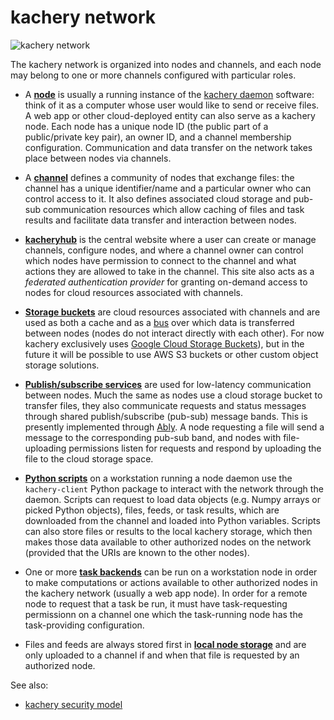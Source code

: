 # kachery network

![kachery network](https://docs.google.com/drawings/d/e/2PACX-1vQUnokzwrFHdIO-LjloBjHGbOHE7uaLEh9frzx-WrJbn_z0lIScFhyNWCBYZfj6ofjNHRoJbzjJbFlS/pub?w=960&h=720)

The kachery network is organized into nodes and channels, and each node may belong to one or more channels configured with particular roles.

* A **[node](./node.md)** is usually a running instance of the [kachery daemon](https://github.com/kacheryhub/kachery-daemon) software: think of it as a computer
whose user would like to send or receive files. A web app or other cloud-deployed entity can also serve as a kachery node. Each node has a unique node ID (the public part of a public/private key pair), an owner ID, and a channel membership configuration. Communication and data transfer on the network takes
place between nodes via channels.

* A **[channel](./channel.md)** defines a community of nodes that exchange files: the channel has
a unique identifier/name and a particular owner who can control access to it. It also
defines associated cloud storage and pub-sub communication resources which allow caching of files and task results and facilitate data transfer and interaction between nodes.

* **[kacheryhub](./hub.md)** is the central website where a user
can create or manage channels, configure nodes, and where a channel owner
can control which nodes have permission to connect to the channel
and what actions they are allowed to take in the channel. This site also acts as a *federated authentication provider* for granting on-demand access to nodes for cloud resources associated with channels.

* **[Storage buckets](./storage-bucket.md)** are cloud resources associated with channels and are used as both a cache and as a [bus](https://en.wikipedia.org/wiki/Bus_(computing))
over which data is transferred between nodes (nodes do not interact directly with each other). For now kachery exclusively uses
[Google Cloud Storage Buckets](https://cloud.google.com/storage/docs/creating-buckets)), but in the future it will be possible to use AWS S3 buckets or other custom object storage solutions.

* **[Publish/subscribe services](./pub-sub.md)** are used for low-latency communication between nodes. Much the same as nodes use a cloud storage
bucket to transfer files, they also communicate requests and status messages
through shared publish/subscribe (pub-sub) message bands. This is presently implemented
through [Ably](https://ably.com/pub-sub-messaging). A node requesting
a file will send a message to the corresponding pub-sub band,
and nodes with file-uploading permissions listen for requests and respond by uploading
the file to the cloud storage space.

* **[Python scripts](./sharing-data.md)** on a workstation running a node daemon use the `kachery-client` Python package to interact with the network through the daemon. Scripts can request to load data objects (e.g. Numpy arrays or picked Python objects), files, feeds, or task results, which are downloaded from the channel and loaded into Python variables. Scripts can also store files or results to the local kachery storage, which then makes those data available to other authorized nodes on the network (provided that the URIs are known to the other nodes).

* One or more **[task backends](./tasks.md)** can be run on a workstation node in order to make computations or actions available to other authorized nodes in the kachery network (usually a web app node). In order for a remote node to request that a task be run, it must have task-requesting permissionn on a channel one which the task-running node has the task-providing configuration.

* Files and feeds are always stored first in **[local node storage](./local-node-storage.md)** and are only uploaded to a channel if and when that file is requested by an authorized node.

See also:

* [kachery security model](./security.md)
